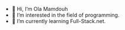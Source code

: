 - 👋 Hi, I’m Ola Mamdouh 
- 👀 I’m interested in the field of programming.
- 🌱 I’m currently learning Full-Stack.net.
<!---
1Olamamdouh/1Olamamdouh is a ✨ special ✨ repository because its `README.md` (this file) appears on your GitHub profile.
You can click the Preview link to take a look at your changes.
--->
